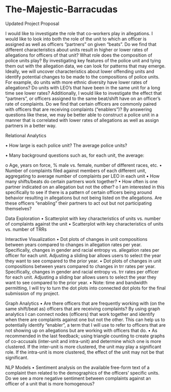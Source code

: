 # The-Majestic-Barracudas
Updated Project Proposal

I would like to investigate the role that co-workers play in allegations. I would like to look into both the role of the unit to which an officer is assigned as well as officers “partners” on given “beats”. Do we find that different characteristics about units result in higher or lower rates of allegations for officers of that unit? What role does the composition of police units play? By investigating key features of the police unit and tying them out with the allegation data, we can look for patterns that may emerge. Ideally, we will uncover characteristics about lower offending units and identify potential changes to be made to the compositions of police units. For example, do units with more ethnic diversity have lower rates of allegations? Do units with LEO’s that have been in the same unit for a long time see lower rates? Additionally, I would like to investigate the effect that “partners”, or officers assigned to the same beat/shift have on an officer’s rate of complaints. Do we find that certain officers are commonly paired with officers that are receiving complaints (“enablers”)? By answering questions like these, we may be better able to construct a police unit in a manner that is correlated with lower rates of allegations as well as assign partners in a better way.

Relational Analytics

•	How large is each police unit? The average police units?

•	Many background questions such as, for each unit, the average:

  o	Age, years on force, % male vs. female, number of different races, etc.
•	Number of complaints filed against members of each different unit, aggregating to average number of complaints per LEO in each unit
•	How many shifts/beats do certain partners work together?
•	How often is one partner indicated on an allegation but not the other?
o	I am interested in this specifically to see if there is a pattern of certain officers being around behavior resulting in allegations but not being listed on the allegations. Are these officers “enabling” their partners to act out but not participating themselves?

Data Exploration
•	Scatterplot with key characteristics of units vs. number of complaints against the unit
•	Scatterplot with key characteristics of units vs. number of TRRs

Interactive Visualization
•	Dot plots of changes in unit compositions between years compared to changes in allegation rates per year. Specifically, changes in gender and racial entropy vs. allegation rates per officer for each unit. Adjusting a sliding bar allows users to select the year they want to see compared to the prior year.
•	Dot plots of changes in unit compositions between years compared to changes in trr rates per year. Specifically, changes in gender and racial entropy vs. trr rates per officer for each unit. Adjusting a sliding bar allows users to select the year they want to see compared to the prior year.
•	Note: time and bandwidth permitting, I will try to turn the dot plots into connected dot plots for the final submission of my project.

Graph Analytics
•	Are there officers that are frequently working with (on the same shift/beat as) officers that are receiving complaints? By using graph analytics I can connect nodes (officers) that work together and identify when there are complaints against one but not the other. This can help us to potentially identify “enabler”, a term that I will use to refer to officers that are not showing up on allegations but are working with officers that do.
•	As recommended in the last feedback; using triangle counting to create graphs of co-accusals (inter-unit and intra-unit) and determine which one is more clustered. If the inter-unit is more clustered, the unit may play a significant role. If the intra-unit is more clustered, the effect of the unit may not be that significant.

NLP Models
•	Sentiment analysis on the available free-form text of a complaint then related to the demographics of the officers’ specific units. Do we see a more negative sentiment between complaints against an officer of a unit that is more homogenous? 



